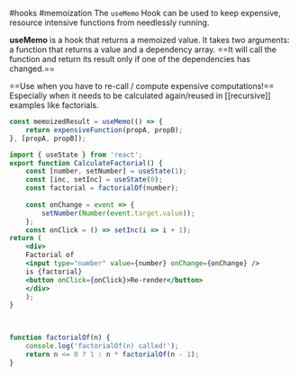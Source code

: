 #hooks #memoization 
The `useMemo` Hook can be used to keep expensive, resource intensive functions from needlessly running.


**useMemo** is a hook that returns a memoized value. It takes two arguments: a function that returns a value and a dependency array. ==It will call the function and return its result only if one of the dependencies has changed.==

==Use when you have to re-call / compute expensive computations!== Especially when it needs to be calculated again/reused in [[recursive]] examples like factorials.

```jsx
const memoizedResult = useMemo(() => {  
	return expensiveFunction(propA, propB);  
}, [propA, propB]);
```

```jsx
import { useState } from 'react';  
export function CalculateFactorial() {  
	const [number, setNumber] = useState(1);  
	const [inc, setInc] = useState(0);  
	const factorial = factorialOf(number);  
	
	const onChange = event => {  
		setNumber(Number(event.target.value));  
	};  
	const onClick = () => setInc(i => i + 1);  
return (  
	<div>  
	Factorial of  
	<input type="number" value={number} onChange={onChange} />  
	is {factorial}  
	<button onClick={onClick}>Re-render</button>  
	</div>  
	);  
}  

  

function factorialOf(n) {  
	console.log('factorialOf(n) called!');  
	return n <= 0 ? 1 : n * factorialOf(n - 1);  
}
```


